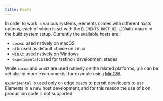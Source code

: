 ```yaml
---
title: Hosts
---
```

In order to work in various systems, elements comes with different hosts
options, each of which is set with the `ELEMENTS_HOST_UI_LIBRARY` macro in the
build system setup.
Currently the available hosts are:

- `cocoa`:        used natively on macOS
- `gtk`:          used as default choice on Linux
- `win32`:        used natively on Windows
- `experimental`: used for testing / development stages

While `cocoa` and `win32` are used natively on the related platforms, `gtk` can
be set also in more environments, for example using [MinGW].

`experimental` is used only on edge cases to permit developers to use Elements
in a new host development, and for this reason the use of it on production code
is not supported.

[MinGW]: setup#windows-mingw--gtk
